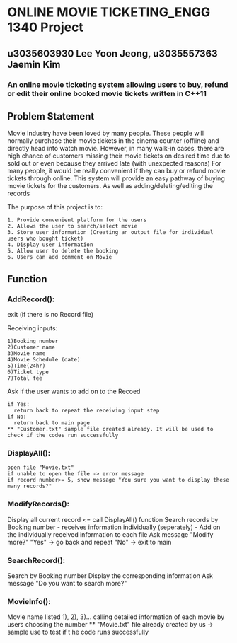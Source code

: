 # ONLINE MOVIE TICKETING_ENGG 1340 Project

## u3035603930 Lee Yoon Jeong,      u3035557363 Jaemin Kim

### An online movie ticketing system allowing users to buy, refund or edit their online booked movie tickets written in C++11


## Problem Statement

  Movie Industry have been loved by many people. These people will normally purchase their movie tickets in the cinema counter (offline) and directly head into watch movie. However, in many walk-in cases, there are high chance of customers missing their movie tickets on desired time due to sold out or even because they arrived late (with unexpected reasons)
	For many people, it would be really convenient if they can buy or refund movie tickets through online. This system will provide an easy pathway of buying movie tickets for the customers. As well as adding/deleting/editing the records

The purpose of this project is to:

	1. Provide convenient platform for the users
	2. Allows the user to search/select movie
	3. Store user information (Creating an output file for individual users who bought ticket)
	4. Display user information
	5. Allow user to delete the booking
	6. Users can add comment on Movie

## Function

### AddRecord():

  exit (if there is no Record file)
  
  Receiving inputs:
  
    1)Booking number
    2)Customer name
    3)Movie name
    4)Movie Schedule (date)
    5)Time(24hr)
    6)Ticket type
    7)Total fee
    
  Ask if the user wants to add on to the Recoed
  
    if Yes:
      return back to repeat the receiving input step
    if No:
      return back to main page
    ** "Customer.txt" sample file created already. It will be used to check if the codes run successfully
  
### DisplayAll():
  
    open file "Movie.txt"
    if unable to open the file -> error message
    if record number>= 5, show message "You sure you want to display these many records?"
 
### ModifyRecords():
 
  Display all current record <= call DisplayAll() function
  Search records by Booking number
    - receives information individually (seperately)
    - Add on the individually received information to each file
  Ask message "Modify more?"
    "Yes" -> go back and repeat
    "No" -> exit to main
 
### SearchRecord():

  Search by Booking number
  Display the corresponding information
  Ask message "Do you want to search more?"
  
### MovieInfo():

  Movie name listed 1), 2), 3)... calling detailed information of each     movie by users choosing the number
  ** "Movie.txt" file already created by us -> sample use to test if t    he code runs successfully
  
  
  

